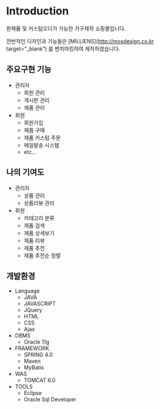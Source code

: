 # Introduction
완제품 및 커스텀오더가 가능한 가구제작 쇼핑몰입니다.

전반적인 디자인과 기능들은 [MILLIENS](http://mosdesign.co.kr target="_blank") 를 벤치마킹하여 제작하였습니다.

## 주요구현 기능
* 관리자
  * 회원 관리
  * 게시판 관리
  * 제품 관리
* 회원
  * 회원가입
  * 제픔 구매
  * 제품 커스텀 주문
  * 메일발송 시스템
  * etc...

## 나의 기여도
* 관리자
  * 상품 관리
  * 상품리뷰 관리
* 회원
  * 카테고리 분류
  * 제품 검색
  * 제품 상세보기
  * 제품 리뷰
  * 제품 추천
  * 제품 추천순 정렬

## 개발환경
* Language
  * JAVA
  * JAVASCRIPT
  * JQuery
  * HTML
  * CSS
  * Ajax
* DBMS
  * Oracle 11g
* FRAMEWORK
  * SPRING 4.0
  * Maven
  * MyBatis
* WAS
  * TOMCAT 6.0
* TOOLS
  * Eclipse
  * Oracle Sql Developer
